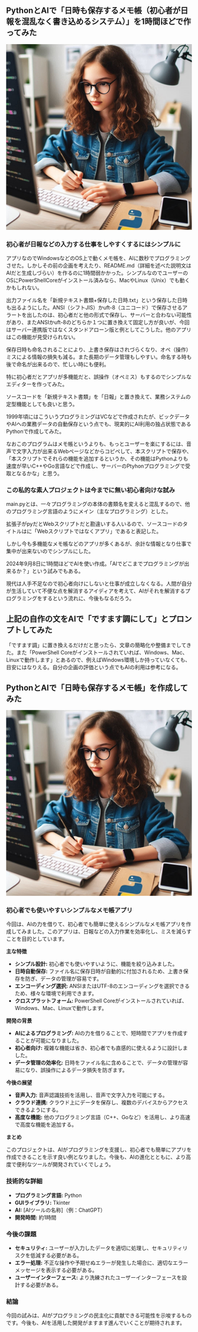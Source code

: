 ## PythonとAIで「日時も保存するメモ帳（初心者が日報を混乱なく書き込めるシステム）」を1時間ほどで作ってみた
![Pythonアプリをプログラミングする少女](./image/python_memo-book.jpg)  
### 初心者が日報などの入力する仕事をしやすくするにはシンプルに
アプリなのでWindowsなどのOS上で動くメモ帳を、AIに数秒でプログラミングさせた。しかしその前の企画を考えたり、README.md（詳細を述べた説明文はAIだと生成しづらい）を作るのに1時間弱かかった。シンプルなのでユーザーのOSにPowerShellCoreがインストール済みなら、MacやLinux（Unix）でも動くかもしれない。  

出力ファイル名を「新規テキスト書類+保存した日時.txt」という保存した日時も出るようにした。ANSI（シフトJIS）かuft-8（ユニコード）で保存させるアラートを出したのは、初心者だと他の形式で保存し、サーバーと合わない可能性があり、またANSIかuft-8のどちらか１つに置き換えて固定し方が良いが、今回はサーバー連携版ではなくスタンドアローン版と例としてこうした。他のアプリはこの機能が見受けられない。  

保存日時も命名されることにより、上書き保存はされづらくなり、オペ（操作）ミスによる情報の損失も減る。また長期のデータ管理もしやすい。命名する時も後で命名が出来るので、忙しい時にも便利。  

特に初心者だとアプリが多機能だと、誤操作（オペミス）もするのでシンプルなエディターを作ってみた。  

ソースコードを「新規テキスト書類」を「日報」と置き換えて、業務システムの定型機能としても良いと思う。  

1999年頃にはこういうプログラミングはVCなどで作成されたが、ビックデータやAIへの業務データの自動保存という点でも、現実的にAI利用の独占状態であるPythonで作成してみた。

なおこのプログラムはメモ帳というよりも、もっとユーザーを楽にするには、音声で文字入力が出来るWebページなどからコピペして、本スクリプトで保存や、「本スクリプトでそれらの機能を追加するというか、その機能はPythonよりも速度が早いC++やGo言語などで作成し、サーバーのPtyhonプログラミングで受取となるかな」と思う。

### この私的な素人プロジェクトは今までに無い初心者向けな試み
main.pyとは、一々プログラミングの本体の書類名を変えると混乱するので、他のプログラミング言語のようにメイン（主なプログラミング）とした。  

拡張子がpyだとWebスクリプトだと勘違いする人いるので、ソースコードのタイトルはに「Webスクリプトではなくアプリ」であると表記した。  

しかし今も多機能なメモ帳などのアプリが多くあるが、余計な情報となり仕事で集中が出来ないのでシンプルにした。   

2024年9月8日に1時間ほどでAIを使い作成。「AIでどこまでプログラミングが出来るか？」という試みでもある。 

現代は人手不足なので初心者向けにしないと仕事が成立しなくなる。人間が自分が生活していて不便な点を解消するアイディアを考えて、AIがそれを解消するプログラミングをするという流れに、今後もなるだろう。

## 上記の自作の文をAIで「ですます調にして」とプロンプトしてみた
「ですます調」に置き換えるだけだと思ったら、文章の簡略化や整備までしてきた。また「PowerShell Coreがインストールされていれば、Windows、Mac、Linuxで動作します」とあるので、例えばWindows環境しか持っていなくても、目安にはなりえる。自分の企画の評価という点でもAIの利用は参考になる。  

## PythonとAIで「日時も保存するメモ帳」を作成してみた
![Pythonアプリをプログラミングする少女](./image/python_memo-book.jpg)  
### 初心者でも使いやすいシンプルなメモ帳アプリ

今回は、AIの力を借りて、初心者でも簡単に使えるシンプルなメモ帳アプリを作成してみました。このアプリは、日報などの入力作業を効率化し、ミスを減らすことを目的としています。

**主な特徴**

* **シンプル設計:** 初心者でも使いやすいように、機能を絞り込みました。
* **日時自動保存:** ファイル名に保存日時が自動的に付加されるため、上書き保存を防ぎ、データの管理が容易です。
* **エンコーディング選択:** ANSIまたはUTF-8のエンコーディングを選択できるため、様々な環境で利用できます。
* **クロスプラットフォーム:** PowerShell Coreがインストールされていれば、Windows、Mac、Linuxで動作します。

**開発の背景**

* **AIによるプログラミング:** AIの力を借りることで、短時間でアプリを作成することが可能になりました。
* **初心者向け:** 複雑な機能は省き、初心者でも直感的に使えるように設計しました。
* **データ管理の効率化:** 日時をファイル名に含めることで、データの管理が容易になり、誤操作によるデータ損失を防ぎます。

**今後の展望**

* **音声入力:** 音声認識技術を活用し、音声で文字入力を可能にする。
* **クラウド連携:** クラウド上にデータを保存し、複数のデバイスからアクセスできるようにする。
* **高度な機能:** 他のプログラミング言語（C++、Goなど）を活用し、より高速で高度な機能を追加する。

**まとめ**

このプロジェクトは、AIがプログラミングを支援し、初心者でも簡単にアプリを作成できることを示す良い例となりました。今後も、AIの進化とともに、より高度で便利なツールが開発されていくでしょう。

### 技術的な詳細

* **プログラミング言語:** Python
* **GUIライブラリ:** Tkinter
* **AI:** [AIツールの名称]（例：ChatGPT）
* **開発時間:** 約1時間

### 今後の課題

* **セキュリティ:** ユーザーが入力したデータを適切に処理し、セキュリティリスクを低減する必要がある。
* **エラー処理:** 不正な操作や予期せぬエラーが発生した場合に、適切なエラーメッセージを表示する必要がある。
* **ユーザーインターフェース:** より洗練されたユーザーインターフェースを設計する必要がある。

### 結論

今回の試みは、AIがプログラミングの民主化に貢献できる可能性を示唆するものです。今後も、AIを活用した開発がますます進んでいくことが期待されます。

